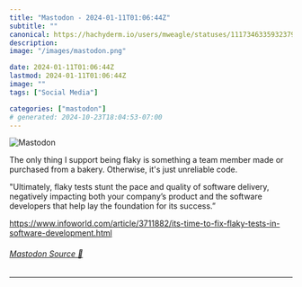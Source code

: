```yaml
---
title: "Mastodon - 2024-01-11T01:06:44Z"
subtitle: ""
canonical: https://hachyderm.io/users/mweagle/statuses/111734633593237970
description:
image: "/images/mastodon.png"

date: 2024-01-11T01:06:44Z
lastmod: 2024-01-11T01:06:44Z
image: ""
tags: ["Social Media"]

categories: ["mastodon"]
# generated: 2024-10-23T18:04:53-07:00
---
```

![Mastodon](/images/mastodon.png)

<p>The only thing I support being flaky is something a team member made or purchased from a bakery. Otherwise, it&#39;s just unreliable code. </p><p>&quot;Ultimately, flaky tests stunt the pace and quality of software delivery, negatively impacting both your company’s product and the software developers that help lay the foundation for its success.”</p><p><a href="https://www.infoworld.com/article/3711882/its-time-to-fix-flaky-tests-in-software-development.html" target="_blank" rel="nofollow noopener noreferrer" translate="no"><span class="invisible">https://www.</span><span class="ellipsis">infoworld.com/article/3711882/</span><span class="invisible">its-time-to-fix-flaky-tests-in-software-development.html</span></a></p>


###### [Mastodon Source 🐘](https://hachyderm.io/@mweagle/111734633593237970)

___
